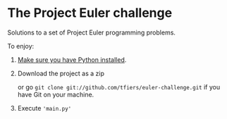 The Project Euler challenge
===============

Solutions to a set of Project Euler programming problems.

To enjoy:

1. [Make sure you have Python installed](http://wiki.python.org/moin/BeginnersGuide/Download).
2. Download the project as a zip

   or go `git clone git://github.com/tfiers/euler-challenge.git` if you have Git on your machine.
3. Execute `'main.py'`
